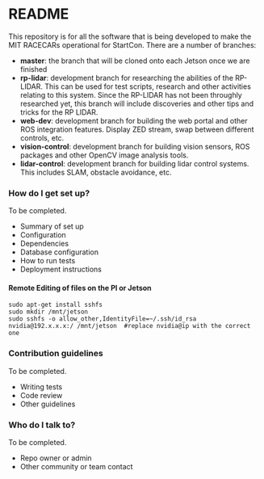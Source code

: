 # README #

This repository is for all the software that is being developed to make the MIT RACECARs operational for StartCon.  There are a number of branches:

* **master**: the branch that will be cloned onto each Jetson once we are finished
* **rp-lidar**: development branch for researching the abilities of the RP-LIDAR.  This can be used for test scripts, research and other activities relating to this system.  Since the RP-LIDAR has not been throughly researched yet, this branch will include discoveries and other tips and tricks for the RP LIDAR.
* **web-dev**: development branch for building the web portal and other ROS integration features.  Display ZED stream, swap between different controls, etc.
* **vision-control**: development branch for building vision sensors, ROS packages and other OpenCV image analysis tools.
* **lidar-control**: development branch for building lidar control systems.  This includes SLAM, obstacle avoidance, etc.


### How do I get set up? ###

To be completed.

* Summary of set up
* Configuration
* Dependencies
* Database configuration
* How to run tests
* Deployment instructions

#### Remote Editing of files on the PI or Jetson
```
sudo apt-get install sshfs
sudo mkdir /mnt/jetson
sudo sshfs -o allow_other,IdentityFile=~/.ssh/id_rsa nvidia@192.x.x.x:/ /mnt/jetson  #replace nvidia@ip with the correct one
```


### Contribution guidelines ###

To be completed.

* Writing tests
* Code review
* Other guidelines

### Who do I talk to? ###

To be completed.

* Repo owner or admin
* Other community or team contact